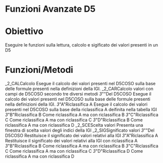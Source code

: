 # Funzioni Avanzate D5
# Obiettivo
Eseguire le funzioni sulla lettura, calcolo e sigificato dei valori presenti in un D5
# Funzioni/Metodi
_2_CALCalcolo
Esegue il calcolo dei valori presenti nel D5COSO sulla base delle formule presenti nella definizioni della IGI.
_2_CARCalcolo valori con campi de D5COSO secondo tre diversi metodi
_3_""Del D5COSO
Esegue il calcolo dei valori presenti nel D5COSO sulla base delle formule presenti nella definizioni della IGI.
_3_"A"Riclassifica A
Esegue il calcolo dei valori presenti nel D5COSO sulla base della riclassifica A deifinita nella tabella IGI
_3_"B"Riclassifica B
Come riclassifica A ma con riclassifica B
_3_"C"Riclassifica C
Come riclassifica A ma con riclassifica C
_3_"D"Riclassifica B
Come riclassifica A ma con riclassifica D
_2_SCEScelta valori
Presenta una finestra di scelta valori degli indici della IGI
_2_SIGSignificato valori
_3_""Del D5COSO
Restituisce il significato dei valori relativi alla IGI
_3_"A"Riclassifica A
Restituisce il significato dei valori relativi alla IGI con riclassifica A
_3_"B"Riclassifica B
Come riclassifica A ma con riclassifica B
_3_"C"Riclassifica C
Come riclassifica A ma con riclassifica C
_3_"D"Riclassifica D
Come riclassifica A ma con riclassifica D
